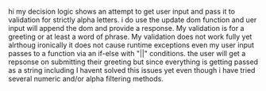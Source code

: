 hi my decision logic shows an attempt to get user input and pass it to validation for strictly alpha letters. i do use the update dom function and uer input will append the dom and provide a response. My validation is for a greeting or at least a word of phrase. My validation does not work fully yet alrthoug ironically it does not cause runtime exceptions even my user input passes to a function via an if-else with "||" conditions. the user will get a repsonse on submitting their greeting but since everything is getting passed as a string including I havent solved this issues yet even though i have tried several numeric and/or alpha filtering methods.